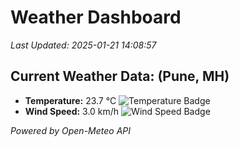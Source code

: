 
# Weather Dashboard

_Last Updated: 2025-01-21 14:08:57_

## Current Weather Data: (Pune, MH)
- **Temperature:** 23.7 °C ![Temperature Badge](https://img.shields.io/badge/Temperature-Medium%20Temp-green)
- **Wind Speed:** 3.0 km/h ![Wind Speed Badge](https://img.shields.io/badge/Wind%20Speed-Low%20Wind-blue)

*Powered by Open-Meteo API*
